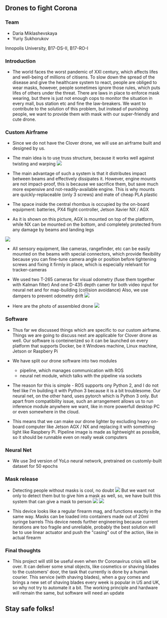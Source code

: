## Drones to fight Corona

### Team
- Daria Miklashevskaya
- Yuriy Sukhorukov

Innopolis University, B17-DS-II, B17-RO-I


### Introduction
* The world faces the worst pandemic of XXI century, which affects lifes and well-being of millions of citisens. To slow down the spread of the disease and give the healthcare system to react, people are obliged to wear masks, however, people sometimes ignore those rules, which puts lifes of others under the threat. 
There are laws in place to enforce mask wearing, but there is just not enough cops to monitor the situation in every mall, bus station etc and fine the law-breakers. We want to contribute to the solution of this problem, but instead of punishing people, we want to provide them with mask with our super-friendly and cute drone.

### Custom Airframe
* Since we do not have the Clover drone, we will use an airframe built and designed by us.

* The main idea is to use truss structure, because it works well against twisting and warping 
![](https://i.imgur.com/NpX6YnA.png)
* The main advantage of such a system is that it distributes impact between beams and effectively dissipates it. However, engine mounts are not impact-proof, this is because we sacrifice them, but save much more expensive and not-readily-available engine. This is why mounts are quickly-replaceable (only 3 screws) and mate of cheap PLA plastic


* The space inside the central rhombus is occupied by the on-board equipment: batteries, PX4 flight controller, Jetson Xavier NX / AGX
* As it is shown on this picture, AGX is mounted on top of the platform, while NX can be mounted on the bottom, and completely protected from any damage by beams and landing legs 

![](https://i.imgur.com/BjIqQ4t.png)

* All sensory equipment, like cameras, rangefinder, etc can be easily mounted on the beams with special connectors, which provide flexibility because you can fine-tune camera angle or position before tightening screws and fixing it firmly in place, which is especially relelvant for tracker-cameras

* We used two T-265 cameras for visual odometry (fuse them together with Kalman filter)
And one D-435 depth camer for both video input for neural net and for map-building (collision avoidance)
Also, we use dampers to prevent odometry drift 
![](https://i.imgur.com/ECDIwJw.jpg)

* Here are the photo of assembled drone
![](https://i.imgur.com/eUnbIjA.jpg)


### Software
* Thus far we discussed things which are specific to our custom airframe. Things we are going to discuss next are applicable for Clover drone as well. Our software is conteinerized so it can be launched on every platform that supports Docker, be it Windows machine, Linux machine, Jetson or Raspbery Pi


* We have split our drone software into two modules
    * pipeline, which manages communication with ROS
    * neural net module, which talks with the pipeline via sockets

* The reason for this is simple - ROS supports ony Python 2, and I do not feel like I'm building it with Python 3 because it is a bit troublesome. Our neural net, on the other hand, uses pytorch which is Python 3 only.
But apart from compatibility issue, such an arrangement allows us to run inference module anywhere we want, like in more powerfull desktop PC or even somewhere in the cloud.

* This means that we can make our drone lighter by excluding heavy on-board computer like Jetson AGX / NX and replacing it with something light like Raspbery Pi.
Pipeline image is made as lightweight as possible, so it should be runnable even on really weak computers


### Neural Net
* We use 3rd version of YoLo neural network, pretrained on customly-built dataset for 50 epochs


### Mask release
* Detecting people without masks is cool, no doubt
![](https://i.imgur.com/1BUSPOx.png)
But we want not only to detect them but to give him a mask as well, so, we have built this system that can give a mask to person
![](https://i.imgur.com/ehA8iBw.png)
![](https://i.imgur.com/iSkEhK2.jpg)


* This device looks like a regular firearm mag, and functions exactly in the same way. Masks can be loaded into containers made out of 20ml syringe barrels
This device needs further engineering because current iterations are too fragile and unreliable, probably the best solution will be to use linear actuator and push the "casing" out of the action, like in actual firearm

### Final thoughts
* This project will still be useful even when thr Coronavirus crisis will be over. It can deliver some smal objects, like cosmetics or shaving blades to the customers' door, the task that currently is done by a human courier. This service (with shaving blades), when a guy comes and brings a new set of shaving blades every week is popular in US and UK, so why not try to automate it a bit. The working principle and hardware will remain the same, but software will need an update


## Stay safe folks!
